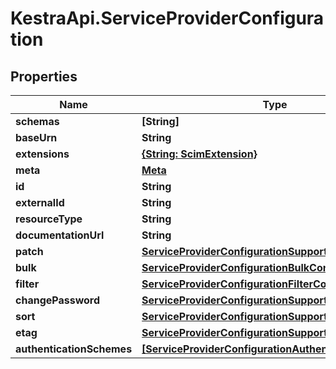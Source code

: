 # KestraApi.ServiceProviderConfiguration

## Properties

Name | Type | Description | Notes
------------ | ------------- | ------------- | -------------
**schemas** | **[String]** |  | [optional] 
**baseUrn** | **String** |  | [optional] 
**extensions** | [**{String: ScimExtension}**](ScimExtension.md) |  | [optional] 
**meta** | [**Meta**](Meta.md) |  | 
**id** | **String** |  | [optional] 
**externalId** | **String** |  | [optional] 
**resourceType** | **String** |  | [optional] 
**documentationUrl** | **String** |  | [optional] 
**patch** | [**ServiceProviderConfigurationSupportedConfiguration**](ServiceProviderConfigurationSupportedConfiguration.md) |  | [optional] 
**bulk** | [**ServiceProviderConfigurationBulkConfiguration**](ServiceProviderConfigurationBulkConfiguration.md) |  | [optional] 
**filter** | [**ServiceProviderConfigurationFilterConfiguration**](ServiceProviderConfigurationFilterConfiguration.md) |  | [optional] 
**changePassword** | [**ServiceProviderConfigurationSupportedConfiguration**](ServiceProviderConfigurationSupportedConfiguration.md) |  | [optional] 
**sort** | [**ServiceProviderConfigurationSupportedConfiguration**](ServiceProviderConfigurationSupportedConfiguration.md) |  | [optional] 
**etag** | [**ServiceProviderConfigurationSupportedConfiguration**](ServiceProviderConfigurationSupportedConfiguration.md) |  | [optional] 
**authenticationSchemes** | [**[ServiceProviderConfigurationAuthenticationSchema]**](ServiceProviderConfigurationAuthenticationSchema.md) |  | [optional] 


